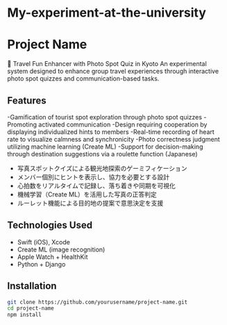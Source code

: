 # My-experiment-at-the-university

# Project Name

📸 Travel Fun Enhancer with Photo Spot Quiz in Kyoto
An experimental system designed to enhance group travel experiences through interactive photo spot quizzes and communication-based tasks.

## Features

-Gamification of tourist spot exploration through photo spot quizzes
-Promoting activated communication 
-Design requiring cooperation by displaying individualized hints to members
-Real-time recording of heart rate to visualize calmness and synchronicity
-Photo correctness judgment utilizing machine learning (Create ML)
-Support for decision-making through destination suggestions via a roulette function
(Japanese)
- 写真スポットクイズによる観光地探索のゲーミフィケーション
- メンバー個別にヒントを表示し、協力を必要とする設計
- 心拍数をリアルタイムで記録し、落ち着きや同期を可視化
- 機械学習（Create ML）を活用した写真の正答判定
- ルーレット機能による目的地の提案で意思決定を支援

## Technologies Used

- Swift (iOS), Xcode
- Create ML (image recognition)
- Apple Watch + HealthKit
- Python + Django

## Installation

```bash
git clone https://github.com/yourusername/project-name.git
cd project-name
npm install
